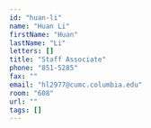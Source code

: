 ```yaml
---
id: "huan-li"
name: "Huan Li"
firstName: "Huan"
lastName: "Li"
letters: []
title: "Staff Associate"
phone: "851-5285"
fax: ""
email: "hl2977@cumc.columbia.edu"
room: "608"
url: ""
tags: []
---
```


